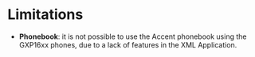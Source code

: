 # Limitations

* **Phonebook**: it is not possible to use the Accent phonebook using the GXP16xx phones, due to a
  lack of features in the XML Application.
